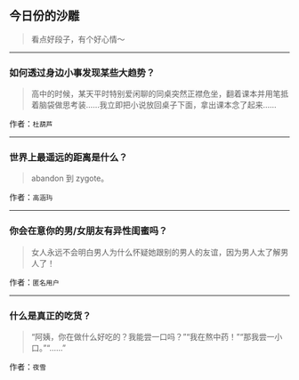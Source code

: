 ## 今日份的沙雕

> 看点好段子，有个好心情～


 
---

### 如何透过身边小事发现某些大趋势？

> 高中的时候，某天平时特别爱闲聊的同桌突然正襟危坐，翻着课本并用笔抵着脑袋做思考装……我立即把小说放回桌子下面，拿出课本念了起来……


作者：`杜葫芦`

---

### 世界上最遥远的距离是什么？

> abandon 到 zygote。


作者：`高涵玙`

---

### 你会在意你的男/女朋友有异性闺蜜吗？

> 女人永远不会明白男人为什么怀疑她跟别的男人的友谊，因为男人太了解男人了！


作者：`匿名用户`

---

### 什么是真正的吃货？

> “阿姨，你在做什么好吃的？我能尝一口吗？”“我在熬中药！”“那我尝一小口。”“……”


作者：`夜雪`